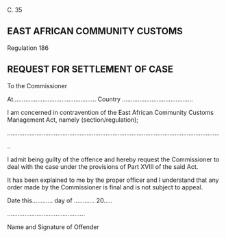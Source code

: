 C. 35

## EAST AFRICAN COMMUNITY                                                                            CUSTOMS

Regulation 186

## REQUEST FOR SETTLEMENT OF CASE

To the Commissioner

At…………………………………………  Country …………………………………..

I am concerned in contravention of the East African Community Customs Management Act, namely (section/regulation);

……………………………………………………………………………………………………………

..

I  admit  being  guilty  of  the  offence  and  hereby  request  the  Commissioner  to  deal  with  the case under the provisions of Part XVIII of the said Act.

It has been explained to me by the proper officer and I understand that any order made by the Commissioner is final and is not subject to appeal.

Date this………… day of ………… 20…..

………………………………………

Name and Signature of Offender